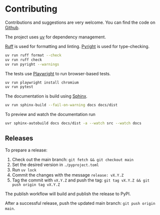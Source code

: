 # Contributing

Contributions and suggestions are very welcome. You can find the code on
[Github](https://github.com/geigerzaehler/oidc-provider-mock).

The project uses [uv](https://docs.astral.sh/uv/getting-started/installation/) for dependency management.

[Ruff](https://docs.astral.sh/ruff/) is used for formatting and linting.
[Pyright](https://microsoft.github.io/pyright/) is used for type-checking.

```bash
uv run ruff format --check
uv run ruff check
uv run pyright --warnings
```

The tests use [Playwright](https://playwright.dev/) to run browser-based tests.

```bash
uv run playwright install chromium
uv run pytest
```

The documentation is build using [Sphinx](https://www.sphinx-doc.org).

```bash
uv run sphinx-build --fail-on-warning docs docs/dist
```

To preview and watch the documentation run

```bash
uvr sphinx-autobuild docs docs/dist -a --watch src --watch docs
```

## Releases

To prepare a release:

1. Check out the main branch: `git fetch && git checkout main`
1. Set the desired version in `./pyproject.toml`
1. Run `uv lock`
1. Commit the changes with the message `release: vX.Y.Z`
1. Tag the commit with `vX.Y.Z` and push the tag: `git tag vX.Y.Z && git push
origin tag vX.Y.Z`

The publish workflow will build and publish the release to PyPI.

After a successful release, push the updated main branch: `git push origin
main`.
